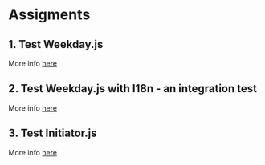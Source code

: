 # Assigments

## 1. Test Weekday.js

More info [here](weekDayAssignment.md)

## 2. Test Weekday.js with I18n - an integration test

More info [here](inetegrationTestAssignment.md)

## 3. Test Initiator.js

More info [here](initiatorAssigment.md)
